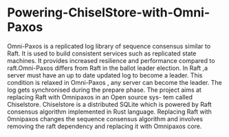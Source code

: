 # Powering-ChiselStore-with-Omni-Paxos

Omni-Paxos is a replicated log library of sequence consensus similar to Raft. It is used to build consistent services such as replicated state machines. It provides increased resilience and performance compared to raft.Omni-Paxos differs from Raft in the ballot leader election. In Raft ,a server must have an up to date updated log to become a leader. This condition is relaxed in Omni-Paxos , any server can become the leader. The log gets synchronised during the prepare phase.
The project aims at replacing Raft with Omnipaxos in an Open source sys- tem called Chiselstore. Chiselstore is a distributed SQLite which is powered by Raft consensus algorithm implemented in Rust language. Replacing Raft with 0mnipaxos changes the sequence consensus algorithm and involves removing the raft dependency and replacing it with Omnipaxos core.
